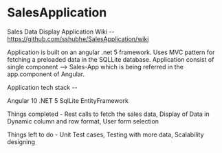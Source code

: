 # SalesApplication
Sales Data Display Application
Wiki -- https://github.com/sshubhe/SalesApplication/wiki

Application is built on an angular .net 5 framework. Uses MVC pattern for fetching a preloaded data in the SQLLite database. Application consist of single component --> Sales-App which is being referred in the app.component of Angular.

Application tech stack --

Angular 10 .NET 5 SqlLite EntityFramework

Things completed - Rest calls to fetch the sales data, Display of Data in Dynamic column and row format, User form selection

Things left to do - Unit Test cases, Testing with more data, Scalability designing

